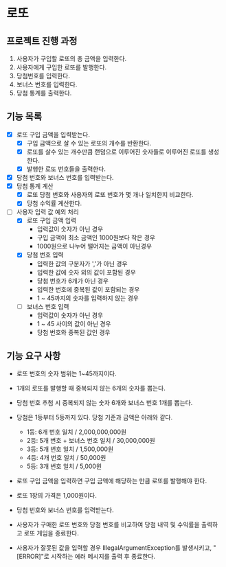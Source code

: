# 로또

## 프로젝트 진행 과정
1. 사용자가 구입할 로또의 총 금액을 입력한다.
2. 사용자에게 구입한 로또를 발행한다.
3. 당첨번호를 입력한다.
4. 보너스 번호를 입력한다.
5. 당첨 통계를 출력한다.

## 기능 목록
- [x] 로또 구입 금액을 입력받는다.
  - [x] 구입 금액으로 살 수 있는 로또의 개수를 반환한다.
  - [x] 로또를 살수 있는 개수만큼 랜덤으로 이루어진 숫자들로 이루어진 로또를 생성한다.
  - [x] 발행한 로또 번호들을 출력한다.
- [x] 당첨 번호와 보너스 번호를 입력받는다.
- [x] 당첨 통계 계산
  - [x] 로또 당첨 번호와 사용자의 로또 번호가 몇 개나 일치한지 비교한다.
  - [x] 당첨 수익률 계산한다.
- [ ] 사용자 입력 값 예외 처리
  - [x] 로또 구입 금액 입력
    - 입력값이 숫자가 아닌 경우
    - 구입 금액이 최소 금액인 1000원보다 작은 경우
    - 1000원으로 나누어 떨어지는 금액이 아닌경우 
  - [x] 당첨 번호 입력
    - 입력한 값의 구분자가 ','가 아닌 경우
    - 입력한 값에 숫자 외의 값이 포함된 경우
    - 당첨 번호가 6개가 아닌 경우
    - 입력한 번호에 중복된 값이 포함되는 경우
    - 1 ~ 45까지의 숫자를 입력하지 않는 경우
  - [ ] 보너스 번호 입력
    - 입력값이 숫자가 아닌 경우
    - 1 ~ 45 사이의 값이 아닌 경우
    - 당첨 번호와 중복된 값인 경우


## 기능 요구 사항
- 로또 번호의 숫자 범위는 1~45까지이다.
- 1개의 로또를 발행할 때 중복되지 않는 6개의 숫자를 뽑는다.
- 당첨 번호 추첨 시 중복되지 않는 숫자 6개와 보너스 번호 1개를 뽑는다.
- 당첨은 1등부터 5등까지 있다. 당첨 기준과 금액은 아래와 같다.
    - 1등: 6개 번호 일치 / 2,000,000,000원
    - 2등: 5개 번호 + 보너스 번호 일치 / 30,000,000원
    - 3등: 5개 번호 일치 / 1,500,000원
    - 4등: 4개 번호 일치 / 50,000원
    - 5등: 3개 번호 일치 / 5,000원

- 로또 구입 금액을 입력하면 구입 금액에 해당하는 만큼 로또를 발행해야 한다.
- 로또 1장의 가격은 1,000원이다.
- 당첨 번호와 보너스 번호를 입력받는다.
- 사용자가 구매한 로또 번호와 당첨 번호를 비교하여 당첨 내역 및 수익률을 출력하고 로또 게임을 종료한다.
- 사용자가 잘못된 값을 입력할 경우 IllegalArgumentException를 발생시키고, "[ERROR]"로 시작하는 에러 메시지를 출력 후 종료한다.